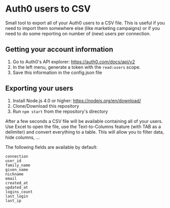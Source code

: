 # Auth0 users to CSV

Small tool to export all of your Auth0 users to a CSV file. This is useful if you need to import them somewhere else (like marketing campaigns) or if you need to do some reporting on number of (new) users per connection.

## Getting your account information

 1. Go to Auth0's API explorer: https://auth0.com/docs/api/v2
 2. In the left menu, generate a token with the `read:users` scope.
 4. Save this information in the config.json file

## Exporting your users

 1. Install Node.js 4.0 or higher: https://nodejs.org/en/download/
 2. Clone/Download this repository
 3. Run `npm start` from the repository's directory

After a few seconds a CSV file will be available containing all of your users. Use Excel to open the file, use the Text-to-Columns feature (with TAB as a delimiter) and convert everything to a table. This will allow you to filter data, hide columns, ...

The following fields are available by default:

```
connection
user_id
family_name
given_name
nickname
email
created_at
updated_at
logins_count
last_login
last_ip
```
